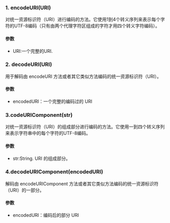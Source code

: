 ### 1. encodeURI(URI)
对统一资源标识符（URI）进行编码的方法。它使用1到4个转义序列来表示每个字符的UTF-8编码（只有由两个代理字符区组成的字符才用四个转义字符编码）。

#### 参数
- URI:一个完整的URI.

### 2. decodeURI(URI)
用于解码由 encodeURI 方法或者其它类似方法编码的统一资源标识符（URI）。

#### 参数
- encodedURI：一个完整的编码过的 URI

### 3.codeURIComponent(str)
对统一资源标识符（URI）的组成部分进行编码的方法。它使用一到四个转义序列来表示字符串中的每个字符的UTF-8编码。

#### 参数
- str:String. URI 的组成部分。

### 4.decodeURIComponent(encodedURI)
解码由 encodeURIComponent 方法或者其它类似方法编码的统一资源标识符（URI）的一部分。

#### 参数
- encodedURI：编码后的部分 URI